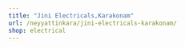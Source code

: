 ```yaml
---
title: "Jini Electricals,Karakonam"
url: /neyyattinkara/jini-electricals-karakonam/
shop: electrical
---
```


